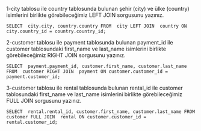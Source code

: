 1-city tablosu ile country tablosunda bulunan şehir (city) ve ülke (country) isimlerini birlikte görebileceğimiz LEFT JOIN sorgusunu yazınız.

`SELECT 
    city.city,
    country.country
FROM 
    city
LEFT JOIN 
    country ON city.country_id = country.country_id; `

2-customer tablosu ile payment tablosunda bulunan payment_id ile customer tablosundaki first_name ve last_name isimlerini birlikte görebileceğimiz RIGHT JOIN sorgusunu yazınız.

`SELECT 
    payment.payment_id,
    customer.first_name,
    customer.last_name
FROM 
    customer
RIGHT JOIN 
    payment ON customer.customer_id = payment.customer_id;`

3-customer tablosu ile rental tablosunda bulunan rental_id ile customer tablosundaki first_name ve last_name isimlerini birlikte görebileceğimiz FULL JOIN sorgusunu yazınız.

`SELECT 
    rental.rental_id,
    customer.first_name,
    customer.last_name
FROM 
    customer
FULL JOIN 
    rental ON customer.customer_id = rental.customer_id;`
